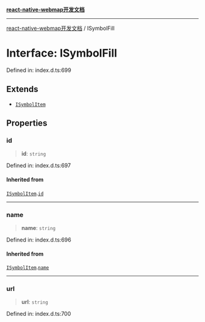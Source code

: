 [**react-native-webmap开发文档**](../README.md)

***

[react-native-webmap开发文档](../globals.md) / ISymbolFill

# Interface: ISymbolFill

Defined in: index.d.ts:699

## Extends

- [`ISymbolItem`](ISymbolItem.md)

## Properties

### id

> **id**: `string`

Defined in: index.d.ts:697

#### Inherited from

[`ISymbolItem`](ISymbolItem.md).[`id`](ISymbolItem.md#id)

***

### name

> **name**: `string`

Defined in: index.d.ts:696

#### Inherited from

[`ISymbolItem`](ISymbolItem.md).[`name`](ISymbolItem.md#name)

***

### url

> **url**: `string`

Defined in: index.d.ts:700
